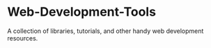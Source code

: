 # Web-Development-Tools
A collection of libraries, tutorials, and other handy web development resources.
